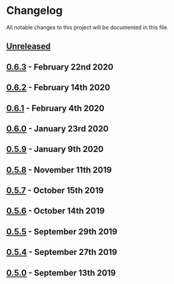 # Changelog

All notable changes to this project will be documented in this file.

## [Unreleased][HEAD]


## [0.6.3] - February 22nd 2020


## [0.6.2] - February 14th 2020



## [0.6.1] - February 4th 2020



## [0.6.0] - January 23rd 2020



## [0.5.9] - January 9th 2020



## [0.5.8] - November 11th 2019



## [0.5.7] - October 15th 2019



## [0.5.6] - October 14th 2019



## [0.5.5] - September 29th 2019



## [0.5.4] - September 27th 2019



## [0.5.0] - September 13th 2019



[0.5.0]: https://github.com/Esri/solution.js/compare/a41f3b856898e7fbac679ffb44de1c38f55260e3...v0.5.0 "v0.5.0"
[0.5.4]: https://github.com/Esri/solution.js/compare/v0.5.0...v0.5.4 "v0.5.4"
[0.5.5]: https://github.com/Esri/solution.js/compare/v0.5.4...v0.5.5 "v0.5.5"
[0.5.6]: https://github.com/Esri/solution.js/compare/v0.5.5...v0.5.6 "v0.5.6"
[0.5.7]: https://github.com/Esri/solution.js/compare/v0.5.6...v0.5.7 "v0.5.7"
[0.5.8]: https://github.com/Esri/solution.js/compare/v0.5.7...v0.5.8 "v0.5.8"
[0.5.9]: https://github.com/Esri/solution.js/compare/v0.5.8...v0.5.9 "v0.5.9"
[0.6.0]: https://github.com/Esri/solution.js/compare/v0.5.9...v0.6.0 "v0.6.0"
[0.6.1]: https://github.com/Esri/solution.js/compare/v0.6.0...v0.6.1 "v0.6.1"
[0.6.2]: https://github.com/Esri/solution.js/compare/v0.6.1...v0.6.2 "v0.6.2"
[0.6.3]: https://github.com/Esri/solution.js/compare/v0.6.2...v0.6.3 "v0.6.3"
[HEAD]: https://github.com/Esri/solution.js/compare/v0.6.3...HEAD "Unreleased Changes"

